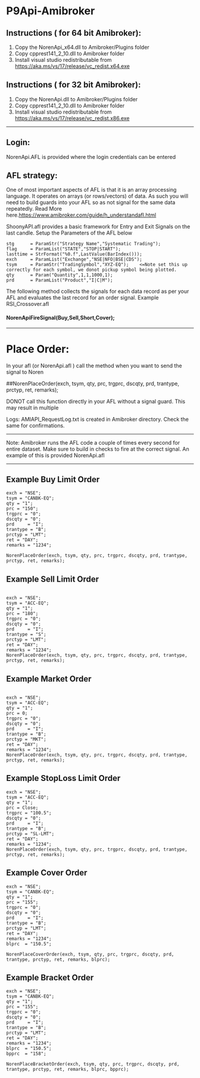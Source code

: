 # P9Api-Amibroker

## Instructions ( for 64 bit Amibroker): 

1. Copy the NorenApi_x64.dll to Amibroker/Plugins folder
2. Copy cpprest141_2_10.dll to Amibroker folder
3. Install  visual studio redistributable from https://aka.ms/vs/17/release/vc_redist.x64.exe

## Instructions ( for 32 bit Amibroker): 

1. Copy the NorenApi.dll to Amibroker/Plugins folder
2. Copy cpprest141_2_10.dll to Amibroker folder
3. Install  visual studio redistributable from https://aka.ms/vs/17/release/vc_redist.x86.exe
****
## Login:
NorenApi.AFL is provided where the login credentials can be entered

## AFL strategy:
One of most important aspects of AFL is that it is an array processing language. It operates on arrays (or rows/vectors) of data. 
As such you will need to build guards into your AFL so as not signal for the same data repeatedly.
Read More here.https://www.amibroker.com/guide/h_understandafl.html

ShoonyAPI.afl provides a basic framework for Entry and Exit Signals on the last candle. 
Setup the Parameters of the AFL below
````
stg      = ParamStr("Strategy Name","Systematic Trading");
flag     = ParamList("STATE","STOP|START");
lasttime = StrFormat("%0.f",LastValue(BarIndex()));
exch     = ParamList("Exchange","NSE|NFO|BSE|CDS");
tsym     = ParamStr("TradingSymbol","XYZ-EQ");    <=Note set this up correctly for each symbol, we donot pickup symbol being plotted.
qty      = Param("Quantity",1,1,1000,1);
prd      = ParamList("Product","I|C|M");
````
The following method collects the signals for each data record as per your AFL and evaluates the last record for an order signal. Example RSI_Crossover.afl
#### NorenApiFireSignal(Buy,Sell,Short,Cover);

****
# Place Order:
In your afl (or NorenApi.afl ) call the method when you want to send the signal to Noren

##NorenPlaceOrder(exch, tsym, qty, prc, trgprc, dscqty, prd, trantype, prctyp, ret, remarks);       

DONOT call this function directly in your AFL without a signal guard. This may result in multiple 

Logs:
AMIAPI_RequestLog.txt is created in Amibroker directory. Check the same for confirmations. 

****
Note: 
Amibroker runs the AFL code a couple of times every second for entire dataset. Make sure to build in checks to fire at the correct signal. 
An example of this is provided NorenApi.afl

****
## Example Buy Limit Order
````
exch = "NSE";
tsym = "CANBK-EQ";
qty = "1";
prc = "150";
trgprc = "0";
dscqty = "0";
prd     = "I";
trantype = "B";
prctyp = "LMT";
ret = "DAY";
remarks = "1234";

NorenPlaceOrder(exch, tsym, qty, prc, trgprc, dscqty, prd, trantype, prctyp, ret, remarks);       
````
## Example Sell Limit Order
````

exch = "NSE";
tsym = "ACC-EQ";
qty = "1";
prc = "180";
trgprc = "0";
dscqty = "0";
prd     = "I";
trantype = "S";
prctyp = "LMT";
ret = "DAY";
remarks = "1234";
NorenPlaceOrder(exch, tsym, qty, prc, trgprc, dscqty, prd, trantype, prctyp, ret, remarks);  
````
## Example Market Order
````

exch = "NSE";
tsym = "ACC-EQ";
qty = "1";
prc = 0;
trgprc = "0";
dscqty = "0";
prd     = "I";
trantype = "B";
prctyp = "MKT";
ret = "DAY";
remarks = "1234";
NorenPlaceOrder(exch, tsym, qty, prc, trgprc, dscqty, prd, trantype, prctyp, ret, remarks);       
````
## Example StopLoss Limit Order
````
exch = "NSE";
tsym = "ACC-EQ";
qty = "1";
prc = Close;
trgprc = "100.5";
dscqty = "0";
prd     = "I";
trantype = "B";
prctyp = "SL-LMT";
ret = "DAY";
remarks = "1234";
NorenPlaceOrder(exch, tsym, qty, prc, trgprc, dscqty, prd, trantype, prctyp, ret, remarks);       
````
## Example Cover Order
````
exch = "NSE";
tsym = "CANBK-EQ";
qty = "1";
prc = "155";
trgprc = "0";
dscqty = "0";
prd     = "I";
trantype = "B";
prctyp = "LMT";
ret = "DAY";
remarks = "1234";
blprc  = "150.5";

NorenPlaceCoverOrder(exch, tsym, qty, prc, trgprc, dscqty, prd, trantype, prctyp, ret, remarks, blprc);       
````
## Example Bracket Order
````
exch = "NSE";
tsym = "CANBK-EQ";
qty = "1";
prc = "155";
trgprc = "0";
dscqty = "0";
prd     = "I";
trantype = "B";
prctyp = "LMT";
ret = "DAY";
remarks = "1234";
blprc  = "150.5";
bpprc  = "158";

NorenPlaceBracketOrder(exch, tsym, qty, prc, trgprc, dscqty, prd, trantype, prctyp, ret, remarks, blprc, bpprc);       
````